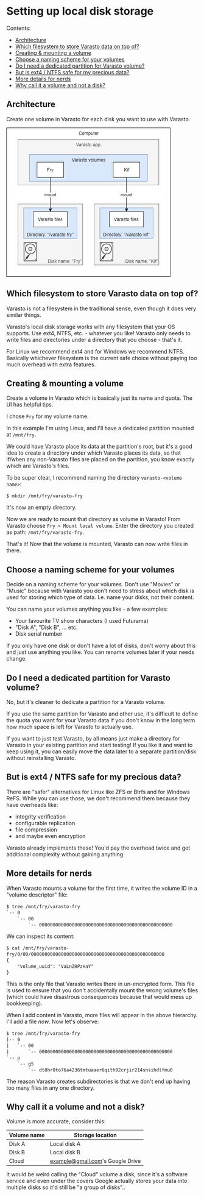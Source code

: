 Setting up local disk storage
=============================

Contents:

- [Architecture](#architecture)
- [Which filesystem to store Varasto data on top of?](#which-filesystem-to-store-varasto-data-on-top-of-)
- [Creating & mounting a volume](#creating---mounting-a-volume)
- [Choose a naming scheme for your volumes](#choose-a-naming-scheme-for-your-volumes)
- [Do I need a dedicated partition for Varasto volume?](#do-i-need-a-dedicated-partition-for-varasto-volume-)
- [But is ext4 / NTFS safe for my precious data?](#but-is-ext4---ntfs-safe-for-my-precious-data-)
- [More details for nerds](#more-details-for-nerds)
- [Why call it a volume and not a disk?](#why-call-it-a-volume-and-not-a-disk-)


Architecture
------------

Create one volume in Varasto for each disk you want to use with Varasto.

![](guide_setting-up-local-fs-architecture.png)


Which filesystem to store Varasto data on top of?
-------------------------------------------------

Varasto is not a filesystem in the traditional sense, even though it does very similar things.

Varasto's local disk storage works with any filesystem that your OS supports. Use ext4,
NTFS, etc. - whatever you like! Varasto only needs to write files and directories under a
directory that you choose - that's it.

For Linux we recommend ext4 and for Windows we recommend NTFS. Basically whichever
filesystem is the current safe choice without paying too much overhead with extra features.


Creating & mounting a volume
----------------------------

Create a volume in Varasto which is basically just its name and quota. The UI has helpful tips.

I chose `Fry` for my volume name.

In this example I'm using Linux, and I'll have a dedicated partition mounted at `/mnt/fry`.

We could have Varasto place its data at the partition's root, but it's a good idea to
create a directory under which Varasto places its data, so that if/when any non-Varasto
files are placed on the partition, you know exactly which are Varasto's files.

To be super clear, I recommend naming the directory `varasto-<volume name>`:

```
$ mkdir /mnt/fry/varasto-fry
```

It's now an empty directory.

Now we are ready to mount that directory as volume in Varasto! From Varasto choose
`Fry > Mount local volume`. Enter the directory you created as path: `/mnt/fry/varasto-fry`.

That's it! Now that the volume is mounted, Varasto can now write files in there.


Choose a naming scheme for your volumes
---------------------------------------

Decide on a naming scheme for your volumes. Don't use "Movies" or "Music" because with
Varasto you don't need to stress about which disk is used for storing which type of data.
I.e. name your disks, not their content.

You can name your volumes anything you like - a few examples:

- Your favourite TV show characters (I used Futurama)
- "Disk A", "Disk B", ... etc.
- Disk serial number

If you only have one disk or don't have a lot of disks, don't worry about this and just
use anything you like. You can rename volumes later if your needs change.


Do I need a dedicated partition for Varasto volume?
---------------------------------------------------

No, but it's cleaner to dedicate a partition for a Varasto volume.

If you use the same partition for Varasto and other use, it's difficult to define the
quota you want for your Varasto data if you don't know in the long term how much space is
left for Varasto to actually use.

If you want to just test Varasto, by all means just make a directory for Varasto in your
existing partition and start testing! If you like it and want to keep using it, you can
easily move the data later to a separate partition/disk without reinstalling Varasto.


But is ext4 / NTFS safe for my precious data?
---------------------------------------------

There are "safer" alternatives for Linux like ZFS or Btrfs and for Windows ReFS. While you can
use those, we don't recommend them because they have overheads like:

- integrity verification
- configurable replication
- file compression
- and maybe even encryption

Varasto already implements these! You'd pay the overhead twice and get additional complexity
without gaining anything.


More details for nerds
----------------------

When Varasto mounts a volume for the first time, it writes the volume ID in a "volume descriptor" file:

```
$ tree /mnt/fry/varasto-fry
`-- 0
    `-- 00
        `-- 0000000000000000000000000000000000000000000000000
```

We can inspect its content:

```
$ cat /mnt/fry/varasto-fry/0/00/0000000000000000000000000000000000000000000000000
{
    "volume_uuid": "VaLnZHPzHaY"
}
```

This is the only file that Varasto writes there in un-encrypted form. This file is used
to ensure that you don't accidentally mount the wrong volume's files (which could have
disastrous consequences because that would mess up bookkeeping).

When I add content in Varasto, more files will appear in the above hierarchy. I'll add a
file *now*. Now let's observe:

```
$ tree /mnt/fry/varasto-fry
|-- 0
|   `-- 00
|       `-- 0000000000000000000000000000000000000000000000000
`-- p
    `-- g5
        `-- dt8hr0to76a4236tmtuaaer6qith92crjir214snsihdlfmu0
```

The reason Varasto creates subdirectories is that we don't end up having too many files in
any one directory.


Why call it a volume and not a disk?
------------------------------------

Volume is more accurate, consider this:

| Volume name  | Storage location                 |
|--------------|----------------------------------|
| Disk A       | Local disk A                     |
| Disk B       | Local disk B                     |
| Cloud        | example@gmail.com's Google Drive |

It would be weird calling the "Cloud" volume a disk, since it's a software service and
even under the covers Google actually stores your data into multiple disks so it'd still
be "a group of disks"..
